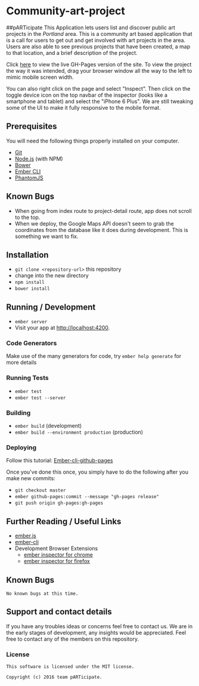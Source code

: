# Community-art-project
##pARTicipate
This Application lets users list and discover public art projects in the _Portland_ area. This is a community art based application that is a call for users to get out and get involved with art projects in the area. Users are also able to see previous projects that have been created, a map to that location, and a brief description of the project.

Click [here](http://keirstaple.github.io/community-art-project/) to view the live GH-Pages version of the site. To view the project the way it was intended, drag your browser window all the way to the left to mimic mobile screen width.

You can also right click on the page and select "Inspect". Then click on the toggle device icon on the top navbar of the inspector (looks like a smartphone and tablet) and select the "iPhone 6 Plus". We are still tweaking some of the UI to make it fully responsive to the mobile format. 

## Prerequisites

You will need the following things properly installed on your computer.

* [Git](http://git-scm.com/)
* [Node.js](http://nodejs.org/) (with NPM)
* [Bower](http://bower.io/)
* [Ember CLI](http://www.ember-cli.com/)
* [PhantomJS](http://phantomjs.org/)

## Known Bugs

* When going from index route to project-detail route, app does not scroll to the top.
* When we deploy, the Google Maps API doesn't seem to grab the coordinates from the database like it does during development. This is something we want to fix.

## Installation

* `git clone <repository-url>` this repository
* change into the new directory
* `npm install`
* `bower install`


## Running / Development

* `ember server`
* Visit your app at [http://localhost:4200](http://localhost:4200).

### Code Generators

Make use of the many generators for code, try `ember help generate` for more details

### Running Tests

* `ember test`
* `ember test --server`

### Building

* `ember build` (development)
* `ember build --environment production` (production)

### Deploying

Follow this tutorial:
[Ember-cli-github-pages](https://github.com/poetic/ember-cli-github-pages)

Once you've done this once, you simply have to do the following after you make new commits:
* `git checkout master`
* `ember github-pages:commit --message "gh-pages release"`
* `git push origin gh-pages:gh-pages`

## Further Reading / Useful Links

* [ember.js](http://emberjs.com/)
* [ember-cli](http://www.ember-cli.com/)
* Development Browser Extensions
  * [ember inspector for chrome](https://chrome.google.com/webstore/detail/ember-inspector/bmdblncegkenkacieihfhpjfppoconhi)
  * [ember inspector for firefox](https://addons.mozilla.org/en-US/firefox/addon/ember-inspector/)
## Known Bugs
    No known bugs at this time.

## Support and contact details

  If you have any troubles ideas or concerns feel free to contact us. We are in the early stages of development, any insights would be appreciated. Feel free to contact any of the members on this repository.

### License

    This software is licensed under the MIT license.

    Copyright (c) 2016 team pARTicipate.
